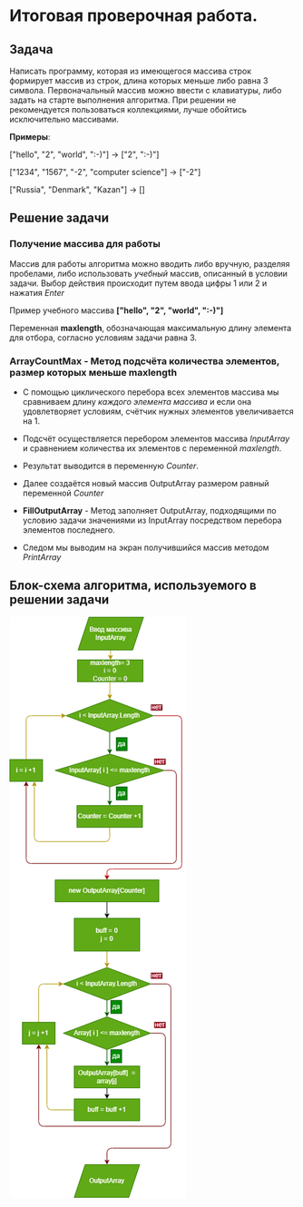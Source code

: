 # Итоговая проверочная работа.

## **Задача**
Написать программу, которая из имеющегося массива строк формирует массив из строк, длина которых меньше либо равна 3 символа. Первоначальный массив можно ввести с клавиатуры, либо задать на старте выполнения алгоритма. При решении не рекомендуется пользоваться коллекциями, лучше обойтись исключительно массивами.

**Примеры**:

["hello", "2", "world", ":-)"] -> ["2", ":-)"]

["1234", "1567", "-2", "computer science"] -> ["-2"]

["Russia", "Denmark", "Kazan"] -> []

## Решение задачи
### Получение массива для работы
Массив для работы алгоритма можно вводить либо вручную, разделяя пробелами, либо использовать *учебный* массив, описанный в условии задачи.
Выбор действия происходит путем ввода цифры 1 или 2 и нажатия *Enter*

Пример учебного массива
**["hello", "2", "world", ":-)"]**

 Переменная **maxlength**, обозначающая максимальную длину элемента для отбора, согласно условиям задачи равна 3.

### **ArrayCountMax** - Метод подсчёта количества элементов, размер которых меньше maxlength
* С помощью циклического перебора всех элементов массива мы сравниваем длину *каждого элемента массива* и если она удовлетворяет условиям, счётчик нужных элементов увеличивается на 1.
* Подсчёт осуществляется перебором элементов массива *InputArray* и сравнением количества их элементов с переменной  *maxlength*.
* Результат выводится в переменную *Counter*.

* Далее создаётся новый массив OutputArray размером равный переменной *Counter*

* **FillOutputArray** - Метод заполняет OutputArray, подходящими по условию задачи значениями из InputArray посредством перебора элементов последнего.

* Следом мы выводим на экран получившийся массив методом *PrintArray*

## Блок-схема алгоритма, используемого в решении задачи

![alt text](BlockDiagram.drawio.png "Блок-схема алгоритма, используемого в решении задачи")